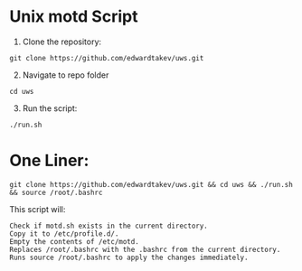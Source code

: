 # Unix motd Script

1. Clone the repository:
```
git clone https://github.com/edwardtakev/uws.git
```
2. Navigate to repo folder
```
cd uws
```
3. Run the script:
```
./run.sh
```

# One Liner:
```
git clone https://github.com/edwardtakev/uws.git && cd uws && ./run.sh && source /root/.bashrc 
```
This script will:

    Check if motd.sh exists in the current directory.
    Copy it to /etc/profile.d/.
    Empty the contents of /etc/motd.
    Replaces /root/.bashrc with the .bashrc from the current directory.
    Runs source /root/.bashrc to apply the changes immediately.
